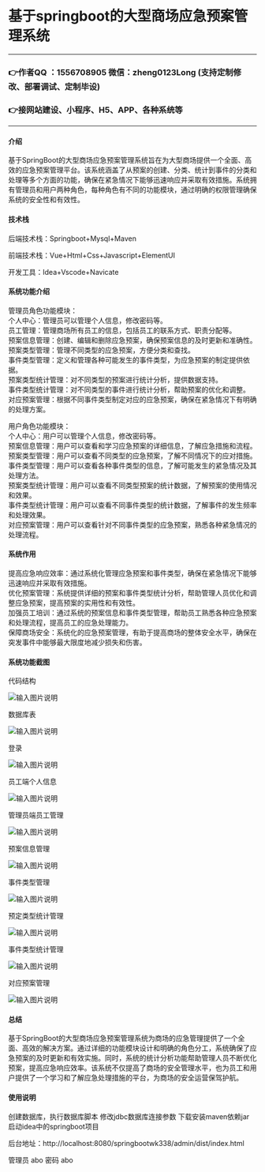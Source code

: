 # 基于springboot的大型商场应急预案管理系统

---
### 👉作者QQ ：1556708905 微信：zheng0123Long (支持定制修改、部署调试、定制毕设)

### 👉接网站建设、小程序、H5、APP、各种系统等

---

#### 介绍

基于SpringBoot的大型商场应急预案管理系统旨在为大型商场提供一个全面、高效的应急预案管理平台。该系统涵盖了从预案的创建、分类、统计到事件的分类和处理等多个方面的功能，确保在紧急情况下能够迅速响应并采取有效措施。系统拥有管理员和用户两种角色，每种角色有不同的功能模块，通过明确的权限管理确保系统的安全性和有效性。

#### 技术栈

后端技术栈：Springboot+Mysql+Maven

前端技术栈：Vue+Html+Css+Javascript+ElementUI

开发工具：Idea+Vscode+Navicate

#### 系统功能介绍

管理员角色功能模块：  
个人中心：管理员可以管理个人信息，修改密码等。  
员工管理：管理商场所有员工的信息，包括员工的联系方式、职责分配等。  
预案信息管理：创建、编辑和删除应急预案，确保预案信息的及时更新和准确性。  
预案类型管理：管理不同类型的应急预案，方便分类和查找。  
事件类型管理：定义和管理各种可能发生的事件类型，为应急预案的制定提供依据。  
预案类型统计管理：对不同类型的预案进行统计分析，提供数据支持。  
事件类型统计管理：对不同类型的事件进行统计分析，帮助预案的优化和调整。  
对应预案管理：根据不同事件类型制定对应的应急预案，确保在紧急情况下有明确的处理方案。  

用户角色功能模块：  
个人中心：用户可以管理个人信息，修改密码等。  
预案信息管理：用户可以查看和学习应急预案的详细信息，了解应急措施和流程。  
预案类型管理：用户可以查看不同类型的应急预案，了解不同情况下的应对措施。  
事件类型管理：用户可以查看各种事件类型的信息，了解可能发生的紧急情况及其处理方法。  
预案类型统计管理：用户可以查看不同类型预案的统计数据，了解预案的使用情况和效果。  
事件类型统计管理：用户可以查看不同事件类型的统计数据，了解事件的发生频率和处理效果。  
对应预案管理：用户可以查看针对不同事件类型的应急预案，熟悉各种紧急情况的处理流程。  

#### 系统作用

提高应急响应效率：通过系统化管理应急预案和事件类型，确保在紧急情况下能够迅速响应并采取有效措施。  
优化预案管理：系统提供详细的预案和事件类型统计分析，帮助管理人员优化和调整应急预案，提高预案的实用性和有效性。  
加强员工培训：通过系统的预案信息和事件类型管理，帮助员工熟悉各种应急预案和处理流程，提高员工的应急处理能力。  
保障商场安全：系统化的应急预案管理，有助于提高商场的整体安全水平，确保在突发事件中能够最大限度地减少损失和伤害。  

#### 系统功能截图

代码结构

![输入图片说明](images/e676d9fad86b4fc2e6a591c88ab7aa8.png)

数据库表

![输入图片说明](images/5e6b3c710cefee0f3a49945958f2d22.png)

登录

![输入图片说明](images/2bdd843cfd5081f4410cfb40f3287c0.png)

员工端个人信息

![输入图片说明](images/5a79c011fdaf57efcae3a4603445931.png)

管理员端员工管理

![输入图片说明](images/53d7f4d351c893d0dfdc95105a2939a.png)

预案信息管理

![输入图片说明](images/ee25bbe23a370ebf696a0759ba7bb66.png)

事件类型管理

![输入图片说明](images/74dd05279e1682163f8a3b6d4f9e236.png)

预定类型统计管理

![输入图片说明](images/51bd64ebd81436799747ac133ff1e22.png)

事件类型统计管理

![输入图片说明](images/993ba7fdbe693607448dc148e6be9a4.png)

对应预案管理

![输入图片说明](images/62bd6c30ec2fb2b7dd93fe56651197a.png)

#### 总结

基于SpringBoot的大型商场应急预案管理系统为商场的应急管理提供了一个全面、高效的解决方案。通过详细的功能模块设计和明确的角色分工，系统确保了应急预案的及时更新和有效实施。同时，系统的统计分析功能帮助管理人员不断优化预案，提高应急响应效率。该系统不仅提高了商场的安全管理水平，也为员工和用户提供了一个学习和了解应急处理措施的平台，为商场的安全运营保驾护航。

#### 使用说明

创建数据库，执行数据库脚本 修改jdbc数据库连接参数 下载安装maven依赖jar 启动idea中的springboot项目

后台地址：http://localhost:8080/springbootwk338/admin/dist/index.html

管理员  abo 密码 abo

